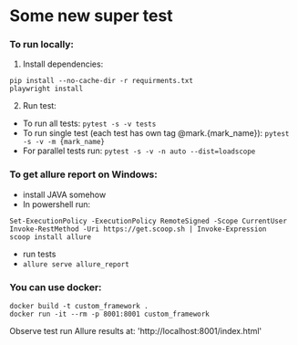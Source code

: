 # Some new super test

### To run locally:

1. Install dependencies:
```
pip install --no-cache-dir -r requirments.txt
playwright install
```


2. Run test:
- To run all tests: `pytest -s -v tests`
- To run single test (each test has own tag @mark.{mark_name}): `pytest -s -v -m {mark_name}`
- For parallel tests run: `pytest -s -v -n auto --dist=loadscope`

### To get allure report on Windows:

- install JAVA somehow
- In powershell run:
```
Set-ExecutionPolicy -ExecutionPolicy RemoteSigned -Scope CurrentUser
Invoke-RestMethod -Uri https://get.scoop.sh | Invoke-Expression   
scoop install allure  
```
- run tests
- `allure serve allure_report ` 

### You can use docker:
```
docker build -t custom_framework .
docker run -it --rm -p 8001:8001 custom_framework
```
Observe test run Allure results at: 'http://localhost:8001/index.html'
